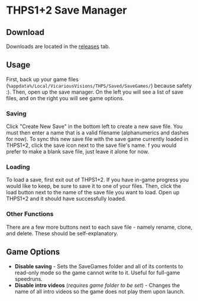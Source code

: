 # THPS1+2 Save Manager

## Download

Downloads are located in the [releases](https://github.com/rybergy/THPS-SaveManager/releases) tab.

## Usage

First, back up your game files (`%appdata%/Local/VicariousVisions/THPS/Saved/SaveGames/`) because safety :).
Then, open up the save manager. 
On the left you will see a list of save files, and on the right you will see game options.

### Saving

Click "Create New Save" in the bottom left to create a new save file. 
You must then enter a name that is a valid filename (alphanumerics and dashes for now).
To sync this new save file with the save game currently loaded in THPS1+2, click the save icon next to the save file's name. 
f you would prefer to make a blank save file, just leave it alone for now.

### Loading

To load a save, first exit out of THPS1+2. 
If you have in-game progress you would like to keep, be sure to save it to one of your files. 
Then, click the load button next to the name of the save file you want to load. 
Open up THPS1+2 and it should have successfully loaded.

### Other Functions

There are a few more buttons next to each save file - namely rename, clone, and delete. These should be self-explanatory.

## Game Options

* **Disable saving** - Sets the SaveGames folder and all of its contents to read-only mode so the game cannot write to it. Useful for full-game speedruns.
* **Disable intro videos** (*requires game folder to be set*) - Changes the name of all intro videos so the game does not play them upon launch.
